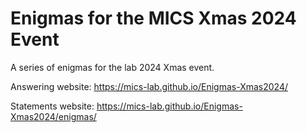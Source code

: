 # Enigmas for the MICS Xmas 2024 Event

A series of enigmas for the lab 2024 Xmas event.

Answering website:
https://mics-lab.github.io/Enigmas-Xmas2024/

Statements website:
https://mics-lab.github.io/Enigmas-Xmas2024/enigmas/
